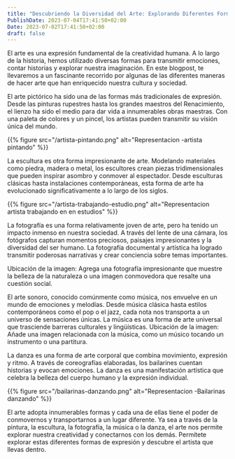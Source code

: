 ```yaml
---
title: "Descubriendo la Diversidad del Arte: Explorando Diferentes Formas de Expresión Creativa"
PublishDate: 2023-07-04T17:41:50+02:00
Date: 2023-07-02T17:41:50+02:00
draft: false
---
```


El arte es una expresión fundamental de la creatividad humana. A lo largo de la historia, hemos utilizado diversas formas para transmitir emociones, contar historias y explorar nuestra imaginación. En este blogpost, te llevaremos a un fascinante recorrido por algunas de las diferentes maneras de hacer arte que han enriquecido nuestra cultura y sociedad.
    

El arte pictórico ha sido una de las formas más tradicionales de expresión. Desde las pinturas rupestres hasta los grandes maestros del Renacimiento, el lienzo ha sido el medio para dar vida a innumerables obras maestras. Con una paleta de colores y un pincel, los artistas pueden transmitir su visión única del mundo.

{{% figure src="/artista-pintando.png" alt="Representacion -artista pintando" %}}


La escultura es otra forma impresionante de arte. Modelando materiales como piedra, madera o metal, los escultores crean piezas tridimensionales que pueden inspirar asombro y conmover al espectador. Desde esculturas clásicas hasta instalaciones contemporáneas, esta forma de arte ha evolucionado significativamente a lo largo de los siglos.

{{% figure src="/artista-trabajando-estudio.png" alt="Representacion artista trabajando en en estudios" %}}


La fotografía es una forma relativamente joven de arte, pero ha tenido un impacto inmenso en nuestra sociedad. A través del lente de una cámara, los fotógrafos capturan momentos preciosos, paisajes impresionantes y la diversidad del ser humano. La fotografía documental y artística ha logrado transmitir poderosas narrativas y crear conciencia sobre temas importantes.

Ubicación de la imagen: Agrega una fotografía impresionante que muestre la belleza de la naturaleza o una imagen conmovedora que resalte una cuestión social.


El arte sonoro, conocido comúnmente como música, nos envuelve en un mundo de emociones y melodías. Desde música clásica hasta estilos contemporáneos como el pop o el jazz, cada nota nos transporta a un universo de sensaciones únicas. La música es una forma de arte universal que trasciende barreras culturales y lingüísticas.
Ubicación de la imagen: Añade una imagen relacionada con la música, como un músico tocando un instrumento o una partitura.


La danza es una forma de arte corporal que combina movimiento, expresión y ritmo. A través de coreografías elaboradas, los bailarines cuentan historias y evocan emociones. La danza es una manifestación artística que celebra la belleza del cuerpo humano y la expresión individual.

{{% figure src="/bailarinas-danzando.png" alt="Representacion -Bailarinas danzando" %}}

El arte adopta innumerables formas y cada una de ellas tiene el poder de conmovernos y transportarnos a un lugar diferente. Ya sea a través de la pintura, la escultura, la fotografía, la música o la danza, el arte nos permite explorar nuestra creatividad y conectarnos con los demás. Permítete explorar estas diferentes formas de expresión y descubre el artista que llevas dentro.